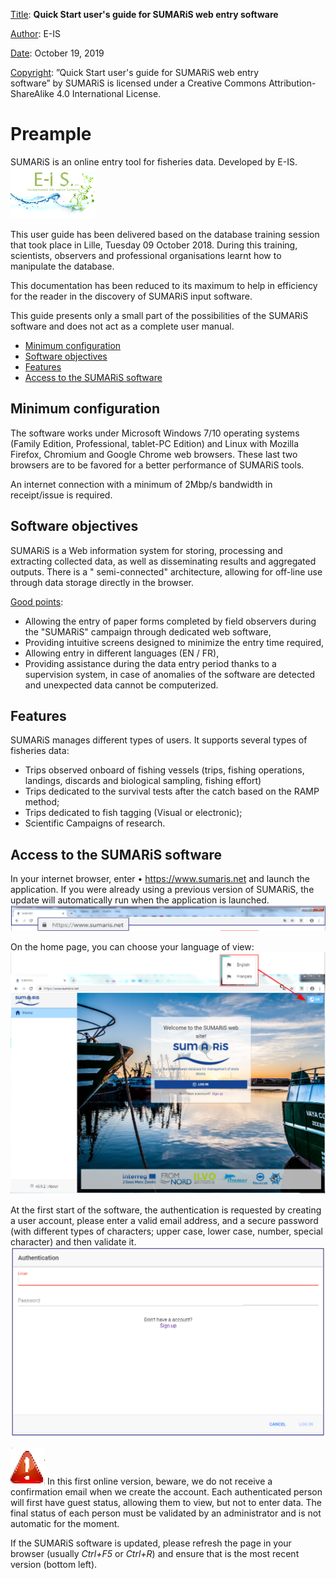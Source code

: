  <u>Title</u>:	 <b>Quick Start user's guide for SUMARiS web entry software</b> 

<u>Author</u>: E-IS	

<u>Date</u>:	October 19, 2019 

<u>Copyright</u>: ”Quick Start user's guide for SUMARiS web entry software” by SUMARiS is licensed under a Creative Commons Attribution-ShareAlike 4.0 International License.

# Preample

SUMARiS is an online entry tool for fisheries data. Developed by E-IS.
![](./eis.png)

This user guide has been delivered based on the database training session that took place in Lille, Tuesday 09 October 2018. During this training, scientists, observers and professional organisations learnt how to manipulate the database. 

This documentation has been reduced to its maximum to help in efficiency for the reader in the discovery of SUMARiS input software.

This guide presents only a small part of the possibilities of the SUMARiS software and does not act as a complete user manual.

- [Minimum configuration](#minimum-configuration)
- [Software objectives]()
- [Features]()
- [Access to the SUMARiS software]()

## Minimum configuration

The software works under Microsoft Windows 7/10 operating systems (Family Edition, Professional, tablet-PC Edition) and Linux with Mozilla Firefox, Chromium and Google Chrome  web browsers. These last two browsers are to be favored for a better performance of SUMARiS tools.

An internet connection with a minimum of 2Mbp/s bandwidth in receipt/issue is required.

## Software objectives

SUMARiS is a Web information system for storing, processing and extracting collected data, as well as disseminating results and aggregated outputs. 
There is a " semi-connected" architecture, allowing for off-line use through data storage directly in the browser. 

<u>Good points</u>:
- Allowing the entry of paper forms completed by field observers during the "SUMARiS" campaign through dedicated web software,
- Providing intuitive screens designed to minimize the entry time required,
-  Allowing entry in different languages (EN / FR),
- Providing assistance during the data entry period thanks to a supervision system, in case of anomalies of the software are detected and  unexpected data cannot be computerized.

## Features

SUMARiS manages different types of users. It supports several types of fisheries data:
- Trips observed onboard of fishing vessels (trips, fishing operations, landings, discards and biological sampling, fishing effort)
- Trips dedicated to the survival tests after the catch based on the RAMP method; 
- Trips dedicated to fish tagging (Visual or electronic);
- Scientific Campaigns of research.

## Access to the SUMARiS software

In your internet browser, enter •  <https://www.sumaris.net> and launch the application.
If you were already using a previous version of SUMARiS, the update will automatically run when the application is launched.
![](./welcome1.png)

On the home page, you can choose your language of view:
![](./welcome2.png)

At the first start of the software, the authentication is requested by creating a user account, please enter a valid email address, and a secure password (with different types of characters; upper case, lower case, number, special character) and then validate it.
![](./login.png)

![](./attention.png) In this first online version, beware, we do not receive a confirmation email when we create the account. Each authenticated person will first have guest status, allowing them to view, but not to enter data.  The final status of each person must be validated by an administrator and is not automatic for the moment.

If the SUMARiS software is updated, please refresh the page in your browser (usually <i>Ctrl+F5</i> or <i>Ctrl+R</i>) and ensure that is the most recent version (bottom left).
